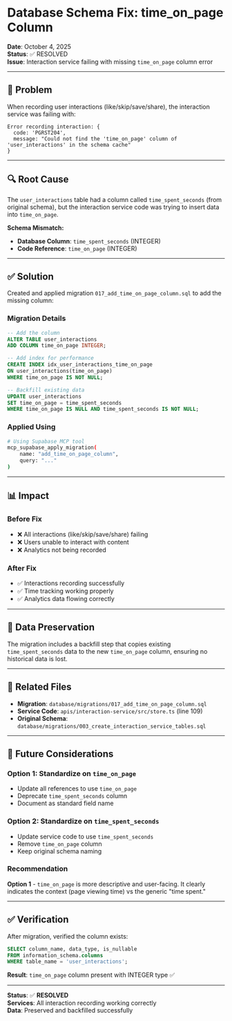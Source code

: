 # Database Schema Fix: time_on_page Column

**Date**: October 4, 2025  
**Status**: ✅ RESOLVED  
**Issue**: Interaction service failing with missing `time_on_page` column error

---

## 🐛 Problem

When recording user interactions (like/skip/save/share), the interaction service was failing with:

```
Error recording interaction: {
  code: 'PGRST204',
  message: "Could not find the 'time_on_page' column of 'user_interactions' in the schema cache"
}
```

---

## 🔍 Root Cause

The `user_interactions` table had a column called `time_spent_seconds` (from original schema), but the interaction service code was trying to insert data into `time_on_page`.

**Schema Mismatch:**
- **Database Column**: `time_spent_seconds` (INTEGER)
- **Code Reference**: `time_on_page` (INTEGER)

---

## ✅ Solution

Created and applied migration `017_add_time_on_page_column.sql` to add the missing column:

### Migration Details

```sql
-- Add the column
ALTER TABLE user_interactions 
ADD COLUMN time_on_page INTEGER;

-- Add index for performance
CREATE INDEX idx_user_interactions_time_on_page 
ON user_interactions(time_on_page) 
WHERE time_on_page IS NOT NULL;

-- Backfill existing data
UPDATE user_interactions 
SET time_on_page = time_spent_seconds 
WHERE time_on_page IS NULL AND time_spent_seconds IS NOT NULL;
```

### Applied Using

```bash
# Using Supabase MCP tool
mcp_supabase_apply_migration(
    name: "add_time_on_page_column",
    query: "..."
)
```

---

## 📊 Impact

### Before Fix
- ❌ All interactions (like/skip/save/share) failing
- ❌ Users unable to interact with content
- ❌ Analytics not being recorded

### After Fix
- ✅ Interactions recording successfully
- ✅ Time tracking working properly
- ✅ Analytics data flowing correctly

---

## 🔄 Data Preservation

The migration includes a backfill step that copies existing `time_spent_seconds` data to the new `time_on_page` column, ensuring no historical data is lost.

---

## 📝 Related Files

- **Migration**: `database/migrations/017_add_time_on_page_column.sql`
- **Service Code**: `apis/interaction-service/src/store.ts` (line 109)
- **Original Schema**: `database/migrations/003_create_interaction_service_tables.sql`

---

## 🎯 Future Considerations

### Option 1: Standardize on `time_on_page`
- Update all references to use `time_on_page`
- Deprecate `time_spent_seconds` column
- Document as standard field name

### Option 2: Standardize on `time_spent_seconds`
- Update service code to use `time_spent_seconds`
- Remove `time_on_page` column
- Keep original schema naming

### Recommendation
**Option 1** - `time_on_page` is more descriptive and user-facing. It clearly indicates the context (page viewing time) vs the generic "time spent."

---

## ✅ Verification

After migration, verified the column exists:

```sql
SELECT column_name, data_type, is_nullable 
FROM information_schema.columns 
WHERE table_name = 'user_interactions';
```

**Result**: `time_on_page` column present with INTEGER type ✅

---

**Status**: ✅ **RESOLVED**  
**Services**: All interaction recording working correctly  
**Data**: Preserved and backfilled successfully
